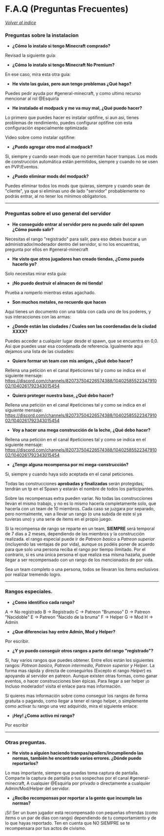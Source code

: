 # F.A.Q (Preguntas Frecuentes)

[*Volver al indice*](https://github.com/rudahee/SE-Guides/blob/main/Indice.md)

### __Preguntas sobre la instalacion__
- **¿Cómo lo instalo si tengo Minecraft comprado?**

Revisad la siguiente guía:


- **¿Cómo lo instalo si tengo Minecraft No Premium?**

En ese caso, mira esta otra guía:


- **He visto las guías, pero aun tengo problemas ¿Qué hago?**

Puedes pedir ayuda por #general-minecraft, y como ultimo recurso mencionar al rol @Esquirla


- **He instalado el modpack y me va muy mal, ¿Qué puedo hacer?**

Lo primero que puedes hacer es instalar optifine, si aun asi, tienes problemas de rendimiento, puedes configurar optifine con esta configuración especialmente optimizada:

Video sobre como instalar optifine:


- **¿Puedo agregar otro mod al modpack?**

Si, siempre y cuando sean mods que no permitan hacer trampas. Los mods de construcción automática están permitidos, siempre y cuando no se usen en PVP/Eventos.


- **¿Puedo eliminar mods del modpack?**

Puedes eliminar todos los mods que quieras, siempre y cuando sean de "cliente", ya que si eliminas uno de lado "servidor" probablemente no podrás entrar, al no tener los mínimos obligatorios.

---

### Preguntas sobre el uso general del servidor

- **He conseguido entrar al servidor pero no puedo salir del spawn ¿Cómo puedo salir?**

Necesitas el rango "registrado" para salir, para eso debes buscar a un administrador/moderador dentro del servidor, si no los encuentras, pregunta por ellos en #general-minecraft 


- **He visto que otros jugadores han creado tiendas, ¿Como puedo hacerlo yo?**

Solo necesitas mirar esta guía:


- **¡No puedo destruir el almacen de mi tienda!**

Prueba a romperlo mientras estas agachado.


- **Son muchos metales, no recuerdo que hacen**

Aqui tienes un documento con una tabla con cada uno de los poderes, y sus interacciones con las armas: 


- **¿Donde están las ciudades / Cuales son las coordenadas de la ciudad XXXX?**

Puedes acceder a cualquier lugar desde el spawn, que se encuentra en 0,0.  Asi que puedes usar esa coordenada de referencia. Igualmente aqui dejamos una lista de las ciudades:


- **Quiero formar un team con mis amigos, ¿Qué debo hacer?**

Rellena una petición en el canal #peticiones tal y como se indica en el siguiente mensaje: https://discord.com/channels/820737504226574388/1040258552234791002/1040261792343015454


- **Quiero proteger nuestra base, ¿Qué debo hacer?**

Rellena una petición en el canal #peticiones tal y como se indica en el siguiente mensaje: https://discord.com/channels/820737504226574388/1040258552234791002/1040261792343015454


- **Voy a hacer una mega construcción de la leche, ¿Qué debo hacer?**

Rellena una petición en el canal #peticiones tal y como se indica en el siguiente mensaje: https://discord.com/channels/820737504226574388/1040258552234791002/1040261792343015454


- **¿Tengo alguna recompensa por mi mega-construcción?**

Si, siempre y cuando haya sido aceptada en el canal peticiones.

Todas las construcciones **aprobadas y finalizadas** serán protegidas, tendrán un tp en el Spawn y estarán el nombre de todos los participantes.

Sobre las recompensas extra pueden variar. No todas las construcciones llevan el mismo trabajo, y no es lo mismo hacerla completamente solo, que hacerla con un team de 10 miembros. Cada caso se juzgara por separado, pero normalmente, van a llevar un rango (o una subida de este si ya tuvieras uno) y una serie de ítems en el propio juego. 

Si la recompensa de rango se reparte en un team, **SIEMPRE** será temporal de 7 días a 2 meses, dependiendo de los miembros y la construcción realizada. el rango especial puede ir de *Patreon basico* a *Patreon superior* (incluyendo las ventajas de por vida), aunque os podéis poner de acuerdo para que solo una persona reciba el rango por tiempo ilimitado.  Por el contrario, si es una única persona el que realiza esa misma hazaña, puede llegar a ser recompensado con un rango de los mencionados de por vida.

Sea un team completo o una persona, todos se llevaran los items exclusivos por realizar tremendo logro.


--- 

### Rangos especiales.

- **¿Como identifico cada rango?**

A -> No registrado
B -> Registrado
C -> Patreon "Brumoso"
D -> Patreon "Nacidoble"
E -> Patreon "Nacido de la bruma"
F -> Helper
G -> Mod
H -> Admin


- **¿Que diferencias hay entre Admin, Mod y Helper?**

Por escribir.


- **¿Y yo puedo conseguir otros rangos a parte del rango "registrado"?**

Si, hay varios rangos que puedes obtener. Entre ellos están los siguientes rangos: *Patreon basico, Patreon intermedio, Patreon superior y Helper*. La forma mas rápida y directa de conseguirlos (Excepto el rango *Helper*) es apoyando al servidor en patreon. Aunque existen otras formas, como ganar eventos, o hacer construcciones bien épicas. 
Para llegar a ser helper ¡o Incluso moderador! visita el enlace para mas información.

Si quieres mas información sobre como conseguir los rangos de forma gratuita o pagando, como llegar a tener el rango helper, o simplemente como activar tu rango una vez adquirido, mira el siguiente enlace: 


- **¡Hey! ¿Como activo mi rango?**

Por escribir


---


### Otras preguntas.

- **He visto a alguien haciendo trampas/spoilers/incumpliendo las normas, también he encontrado varios errores. ¿Dónde puedo reportarlos?**

Lo mas importante, siempre que puedas toma captura de pantalla. Comparte la captura de pantalla o tus sospechas por el canal #general-minecraft, A cualquier @Esquirla por privado o directamente a cualquier Admin/Mod/Helper del servidor.


- **¿Recibo recompensas por reportar a la gente que incumple las normas?**

¡Si! Ser un buen jugador está recompensado con pequeñas ofrendas (como ítems o un par de días con rango) dependiendo de tu comportamiento y de lo que hayas reportado. Ten en cuenta que NO SIEMPRE se te recompensara por tus actos de civismo.
